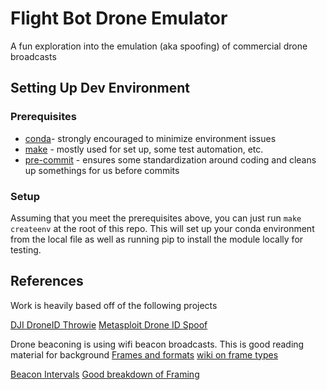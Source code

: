 # Flight Bot Drone Emulator

A fun exploration into the emulation (aka spoofing) of commercial drone broadcasts


## Setting Up Dev Environment

### Prerequisites
- [conda](https://www.anaconda.com/products/distribution)- strongly encouraged to minimize environment issues
- [make](http://www.gnu.org/software/make/) - mostly used for set up, some test automation, etc.
- [pre-commit](https://pre-commit.com/) - ensures some standardization around coding and cleans up somethings for us before commits

### Setup
Assuming that you meet the prerequisites above, you can just run `make createenv` at the root of this repo. This will set up your conda environment from the local file as well as running pip to install the module locally for testing.





## References 

Work is heavily based off of the following projects

[DJI DroneID Throwie](https://github.com/DJISDKUser/ESP8266_DJI_DroneID_Throwie)
[Metasploit Drone ID Spoof](https://github.com/DJISDKUser/metasploit-framework/tree/DJIDroneIDSpoof)


Drone beaconing is using wifi beacon broadcasts. This is good reading material for background
[Frames and formats](https://howiwifi.com/2020/07/13/802-11-frame-types-and-formats/)
[wiki on frame types](https://en.wikipedia.org/wiki/802.11_Frame_Types)

[Beacon Intervals](https://www.intuitibits.com/2017/08/28/honey-shrunk-beacon-interval#:~:text=The%20IEEE%20802.11%20standard%20defines,102%2C400%20%C2%B5s%20(102.4%20ms).)
[Good breakdown of Framing ](https://www.oreilly.com/library/view/80211-wireless-networks/0596100523/ch04.html)

